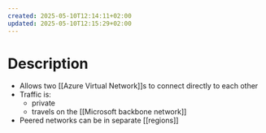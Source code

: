 ```yaml
---
created: 2025-05-10T12:14:11+02:00
updated: 2025-05-10T12:15:29+02:00
---
```

# Description
- Allows two [[Azure Virtual Network]]s to connect directly to each other
- Traffic is:
	- private
	- travels on the [[Microsoft backbone network]]
- Peered networks can be in separate [[regions]]